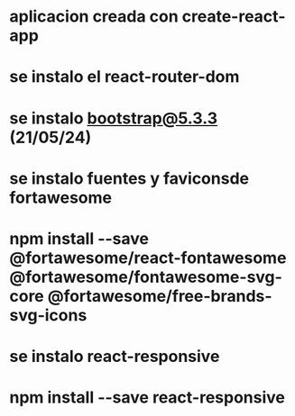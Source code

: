 # aplicacion creada con create-react-app

# se instalo el react-router-dom

# se instalo bootstrap@5.3.3 (21/05/24)

# se instalo fuentes y faviconsde fortawesome

# npm install --save @fortawesome/react-fontawesome @fortawesome/fontawesome-svg-core @fortawesome/free-brands-svg-icons

# se instalo react-responsive

# npm install --save react-responsive
